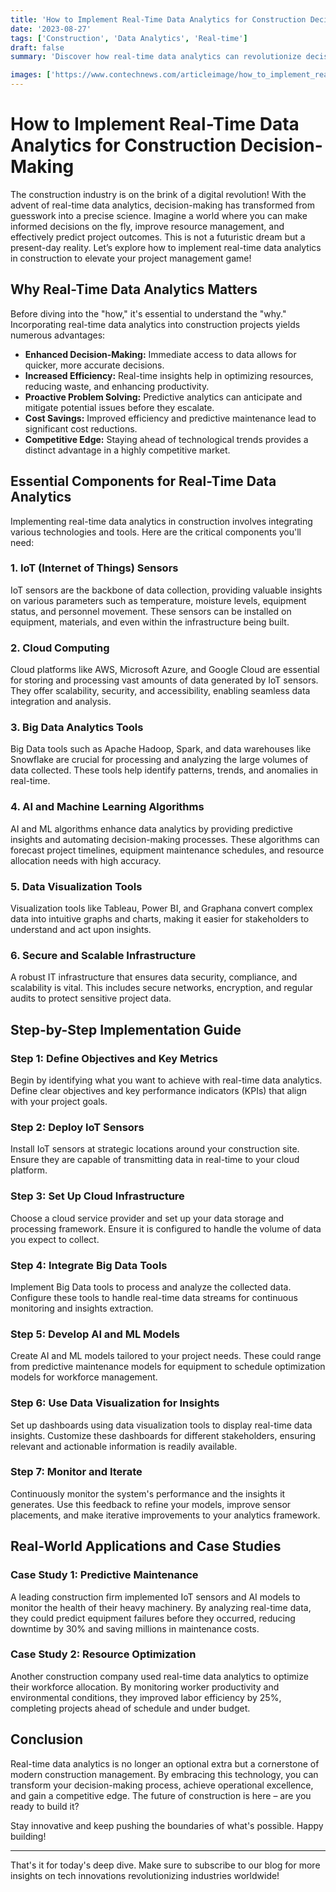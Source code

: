 ```yaml
---
title: 'How to Implement Real-Time Data Analytics for Construction Decision-Making'
date: '2023-08-27'
tags: ['Construction', 'Data Analytics', 'Real-time']
draft: false
summary: 'Discover how real-time data analytics can revolutionize decision-making in the construction industry. Learn about the tools, techniques, and benefits of integrating real-time data analytics into your construction projects.'

images: ['https://www.contechnews.com/articleimage/how_to_implement_real_time_data_analytics_for_construction_decision_making.webp']
---
```


# How to Implement Real-Time Data Analytics for Construction Decision-Making

The construction industry is on the brink of a digital revolution! With the advent of real-time data analytics, decision-making has transformed from guesswork into a precise science. Imagine a world where you can make informed decisions on the fly, improve resource management, and effectively predict project outcomes. This is not a futuristic dream but a present-day reality. Let’s explore how to implement real-time data analytics in construction to elevate your project management game!

## Why Real-Time Data Analytics Matters

Before diving into the "how," it's essential to understand the "why." Incorporating real-time data analytics into construction projects yields numerous advantages:

- **Enhanced Decision-Making:** Immediate access to data allows for quicker, more accurate decisions.
- **Increased Efficiency:** Real-time insights help in optimizing resources, reducing waste, and enhancing productivity.
- **Proactive Problem Solving:** Predictive analytics can anticipate and mitigate potential issues before they escalate.
- **Cost Savings:** Improved efficiency and predictive maintenance lead to significant cost reductions.
- **Competitive Edge:** Staying ahead of technological trends provides a distinct advantage in a highly competitive market.

## Essential Components for Real-Time Data Analytics

Implementing real-time data analytics in construction involves integrating various technologies and tools. Here are the critical components you'll need:

### 1. **IoT (Internet of Things) Sensors**

IoT sensors are the backbone of data collection, providing valuable insights on various parameters such as temperature, moisture levels, equipment status, and personnel movement. These sensors can be installed on equipment, materials, and even within the infrastructure being built.

### 2. **Cloud Computing**

Cloud platforms like AWS, Microsoft Azure, and Google Cloud are essential for storing and processing vast amounts of data generated by IoT sensors. They offer scalability, security, and accessibility, enabling seamless data integration and analysis.

### 3. **Big Data Analytics Tools**

Big Data tools such as Apache Hadoop, Spark, and data warehouses like Snowflake are crucial for processing and analyzing the large volumes of data collected. These tools help identify patterns, trends, and anomalies in real-time.

### 4. **AI and Machine Learning Algorithms**

AI and ML algorithms enhance data analytics by providing predictive insights and automating decision-making processes. These algorithms can forecast project timelines, equipment maintenance schedules, and resource allocation needs with high accuracy.

### 5. **Data Visualization Tools**

Visualization tools like Tableau, Power BI, and Graphana convert complex data into intuitive graphs and charts, making it easier for stakeholders to understand and act upon insights.

### 6. **Secure and Scalable Infrastructure**

A robust IT infrastructure that ensures data security, compliance, and scalability is vital. This includes secure networks, encryption, and regular audits to protect sensitive project data.

## Step-by-Step Implementation Guide

### Step 1: **Define Objectives and Key Metrics**

Begin by identifying what you want to achieve with real-time data analytics. Define clear objectives and key performance indicators (KPIs) that align with your project goals.

### Step 2: **Deploy IoT Sensors**

Install IoT sensors at strategic locations around your construction site. Ensure they are capable of transmitting data in real-time to your cloud platform.

### Step 3: **Set Up Cloud Infrastructure**

Choose a cloud service provider and set up your data storage and processing framework. Ensure it is configured to handle the volume of data you expect to collect.

### Step 4: **Integrate Big Data Tools**

Implement Big Data tools to process and analyze the collected data. Configure these tools to handle real-time data streams for continuous monitoring and insights extraction.

### Step 5: **Develop AI and ML Models**

Create AI and ML models tailored to your project needs. These could range from predictive maintenance models for equipment to schedule optimization models for workforce management.

### Step 6: **Use Data Visualization for Insights**

Set up dashboards using data visualization tools to display real-time data insights. Customize these dashboards for different stakeholders, ensuring relevant and actionable information is readily available.

### Step 7: **Monitor and Iterate**

Continuously monitor the system's performance and the insights it generates. Use this feedback to refine your models, improve sensor placements, and make iterative improvements to your analytics framework.

## Real-World Applications and Case Studies

### **Case Study 1: Predictive Maintenance**

A leading construction firm implemented IoT sensors and AI models to monitor the health of their heavy machinery. By analyzing real-time data, they could predict equipment failures before they occurred, reducing downtime by 30% and saving millions in maintenance costs.

### **Case Study 2: Resource Optimization**

Another construction company used real-time data analytics to optimize their workforce allocation. By monitoring worker productivity and environmental conditions, they improved labor efficiency by 25%, completing projects ahead of schedule and under budget.

## Conclusion

Real-time data analytics is no longer an optional extra but a cornerstone of modern construction management. By embracing this technology, you can transform your decision-making process, achieve operational excellence, and gain a competitive edge. The future of construction is here – are you ready to build it?

Stay innovative and keep pushing the boundaries of what's possible. Happy building!

---

That's it for today's deep dive. Make sure to subscribe to our blog for more insights on tech innovations revolutionizing industries worldwide!